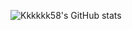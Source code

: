 <!-- ### Hi there 👋 -->
![Kkkkkk58's GitHub stats](https://github-readme-stats.vercel.app/api?username=Kkkkkk58&theme=midnight_purple&show_icons=true)

